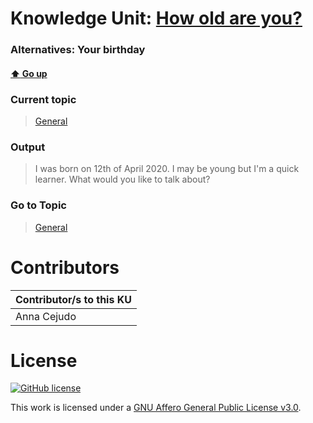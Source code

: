 # Knowledge Unit: [How old are you?](../../knowledge_units/general/how-old-are-you.md)
### Alternatives:   Your birthday 
#### [:arrow_up: Go up](../../topics/general.md)
### Current topic
> [General](../../topics/general.md)
### Output
> I was born on 12th of April 2020. I may be young but I&#039;m a quick learner. What would you like to talk about?
### Go to Topic
> [General](../../topics/general.md)


# Contributors

| Contributor/s to this KU |
| - | 
| Anna Cejudo |

# License
[![GitHub license](https://img.shields.io/github/license/inbrainz/cerebro)](https://github.com/inbrainz/cerebro/blob/master/LICENSE)

This work is licensed under a [GNU Affero General Public License v3.0](https://www.gnu.org/licenses/agpl-3.0.txt).